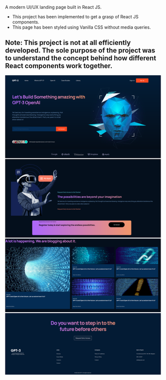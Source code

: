 A modern UI/UX landing page built in React JS. 
- This project has been implemented to get a grasp of React JS components.
- This page has been styled using Vanilla CSS without media queries.

## Note: This project is not at all efficiently developed. The sole purpose of the project was to understand the concept behind how different React components work together.
<img src="./src/repository/assets/gpt1.png" alt="Project preview">
<img src="./src/repository/assets/gpt2.png" alt="Project preview">
<img src="./src/repository/assets/gpt3.png" alt="Project preview">
<img src="./src/repository/assets/gpt4.png" alt="Project preview">